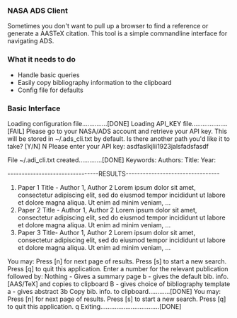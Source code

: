 ### NASA ADS Client

Sometimes you don't want to pull up a browser to find a reference
or generate a AASTeX citation. This tool is a simple commandline 
interface for navigating ADS.

### What it needs to do
- Handle basic queries
- Easily copy bibliography information to the clipboard
- Config file for defaults

### Basic Interface
Loading configuration file..............[DONE]
Loading API_KEY file....................[FAIL]
Please go to your NASA/ADS account and retrieve
your API key. This will be stored in 
	~/.ads_cli.txt
by default. Is there another path you'd like it to take? [Y/N]
N
Please enter your API key:
asdfaslkjlii1923jalsfadsfasdf

File ~/.adi_cli.txt created.............[DONE]
Keywords:
Authors:
Title:
Year:

--------------------------------RESULTS---------------------------------
1. Paper 1 Title - Author 1, Author 2
	 Lorem ipsum dolor sit amet, consectetur adipiscing elit,
	 sed do eiusmod tempor incididunt ut labore et dolore magna 
	 aliqua. Ut enim ad minim veniam, ...
2. Paper 2 Title - Author 1, Author 2
	 Lorem ipsum dolor sit amet, consectetur adipiscing elit,
	 sed do eiusmod tempor incididunt ut labore et dolore magna 
	 aliqua. Ut enim ad minim veniam, ...
3. Paper 3 Title- Author 1, Author 2
	 Lorem ipsum dolor sit amet, consectetur adipiscing elit,
	 sed do eiusmod tempor incididunt ut labore et dolore magna 
	 aliqua. Ut enim ad minim veniam, ...

You may:
	Press [n] for next page of results.
	Press [s] to start a new search.
	Press [q] to quit this application.
	Enter a number for the relevant publication followed by:
		Nothing - Gives a summary page
		b - gives the default bib. info. [AAS/TeX] and copies to clipboard
		B - gives choice of bibliography template
		a - gives abstract
3b
Copy bib. info. to clipboard............[DONE]
You may:
	Press [n] for next page of results.
	Press [s] to start a new search.
	Press [q] to quit this application.
q
Exiting.................................[DONE]
